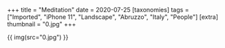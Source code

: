 +++
title = "Meditation"
date = 2020-07-25
[taxonomies]
tags = ["Imported", "iPhone 11", "Landscape", "Abruzzo", "Italy", "People"]
[extra]
thumbnail = "0.jpg"
+++

{{ img(src="0.jpg") }}
